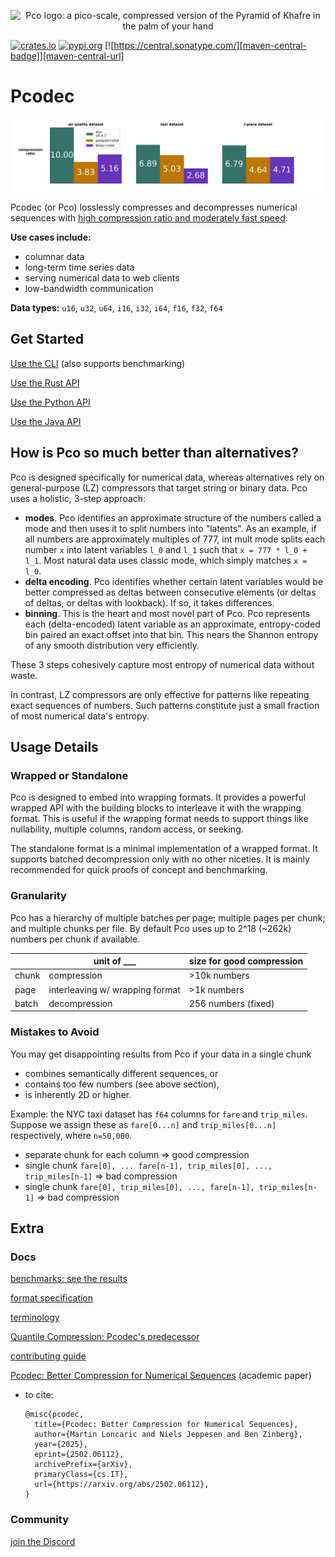 <p align="center">
  <img
    alt="Pco logo: a pico-scale, compressed version of the Pyramid of Khafre in the palm of your hand" src="images/logo.svg"
    width="160px"
  >
</p>

[![crates.io][crates-badge]][crates-url]
[![pypi.org][pypi-badge]][pypi-url]
[![https://central.sonatype.com/][maven-central-badge]][maven-central-url]

[crates-badge]: https://img.shields.io/crates/v/pco.svg

[crates-url]: https://crates.io/crates/pco

[pypi-badge]: https://img.shields.io/pypi/v/pcodec.svg

[pypi-url]: https://pypi.org/project/pcodec/

[maven-central-badge]: https://img.shields.io/maven-central/v/io.github.pcodec/pco-jni

[maven-central-url]: https://central.sonatype.com/artifact/io.github.pcodec/pco-jni

# Pcodec

<p align="center">
  <img
    alt="bar charts showing better compression for Pco than zstd parquet or blosc"
    src="images/real_world_compression_ratio.svg"
    width="700px"
  >
</p>

Pcodec (or Pco) losslessly compresses and decompresses
numerical sequences with
[high compression ratio and moderately fast speed](docs/benchmark_results.md).

**Use cases include:**

* columnar data
* long-term time series data
* serving numerical data to web clients
* low-bandwidth communication

**Data types:**
`u16`, `u32`, `u64`, `i16`, `i32`, `i64`, `f16`, `f32`, `f64`

## Get Started

[Use the CLI](./pco_cli/README.md) (also supports benchmarking)

[Use the Rust API](https://docs.rs/pco/latest/pco/)

[Use the Python API](./pco_python/README.md)

[Use the Java API](./pco_java/README.md)

## How is Pco so much better than alternatives?

Pco is designed specifically for numerical data, whereas alternatives rely on
general-purpose (LZ) compressors that target string or binary data.
Pco uses a holistic, 3-step approach:

* **modes**.
  Pco identifies an approximate structure of the numbers called a
  mode and then uses it to split numbers into "latents".
  As an example, if all numbers are approximately multiples of 777, int mult mode
  splits each number `x` into latent variables `l_0` and
  `l_1` such that `x = 777 * l_0 + l_1`.
  Most natural data uses classic mode, which simply matches `x = l_0`.
* **delta encoding**.
  Pco identifies whether certain latent variables would be better compressed as
  deltas between consecutive elements (or deltas of deltas, or deltas with 
  lookback).
  If so, it takes differences.
* **binning**.
  This is the heart and most novel part of Pco.
  Pco represents each (delta-encoded) latent variable as an approximate,
  entropy-coded bin paired an exact offset into that bin.
  This nears the Shannon entropy of any smooth distribution very efficiently.

These 3 steps cohesively capture most entropy of numerical data without waste.

In contrast, LZ compressors are only effective for patterns like repeating
exact sequences of numbers.
Such patterns constitute just a small fraction of most numerical data's
entropy.

## Usage Details

### Wrapped or Standalone

Pco is designed to embed into wrapping formats.
It provides a powerful wrapped API with the building blocks to interleave it
with the wrapping format.
This is useful if the wrapping format needs to support things like nullability,
multiple columns, random access, or seeking.

The standalone format is a minimal implementation of a wrapped format.
It supports batched decompression only with no other niceties.
It is mainly recommended for quick proofs of concept and benchmarking.

### Granularity

Pco has a hierarchy of multiple batches per page; multiple pages per chunk; and
multiple chunks per file.
By default Pco uses up to 2^18 (~262k) numbers per chunk if available.

|       | unit of ___                     | size for good compression |
|-------|---------------------------------|---------------------------|
| chunk | compression                     | \>10k numbers             |
| page  | interleaving w/ wrapping format | \>1k numbers              |
| batch | decompression                   | 256 numbers (fixed)       |

### Mistakes to Avoid

You may get disappointing results from Pco if your data in a single chunk

* combines semantically different sequences, or
* contains too few numbers (see above section),
* is inherently 2D or higher.

Example: the NYC taxi dataset has `f64` columns for `fare` and
`trip_miles`.
Suppose we assign these as `fare[0...n]` and `trip_miles[0...n]` respectively, where
`n=50,000`.

* separate chunk for each column => good compression
* single chunk `fare[0], ... fare[n-1], trip_miles[0], ..., trip_miles[n-1]` => bad compression
* single chunk `fare[0], trip_miles[0], ..., fare[n-1], trip_miles[n-1]` => bad compression

## Extra

### Docs

[benchmarks: see the results](docs/benchmark_results.md)

[format specification](./docs/format.md)

[terminology](./docs/terminology.md)

[Quantile Compression: Pcodec's predecessor](./quantile-compression/README.md)

[contributing guide](./docs/CONTRIBUTING.md)

[Pcodec: Better Compression for Numerical Sequences](https://arxiv.org/abs/2502.06112) (academic paper)
* to cite:
  ```text
  @misc{pcodec,
    title={Pcodec: Better Compression for Numerical Sequences}, 
    author={Martin Loncaric and Niels Jeppesen and Ben Zinberg},
    year={2025},
    eprint={2502.06112},
    archivePrefix={arXiv},
    primaryClass={cs.IT},
    url={https://arxiv.org/abs/2502.06112}, 
  }
  ```

### Community

[join the Discord](https://discord.gg/f6eRXgMP8w)

